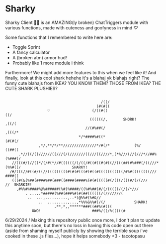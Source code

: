 # Sharky
Sharky Client 🌊🦈 is an AMAZING(ly broken) ChatTriggers module with various functions, made with cuteness and goofyness in mind ♡

Some functions that I remembered to write here are:
- Toggle Sprint
- A fancy calculator
- A (broken atm) armor hud!
- Probably like 1 more module i think

Furthermore! We might add more features to this when we feel like it! And finally, look at this cool shark hehehe it's a blahaj yk blahajs right? The funny cute blahajs from IKEA? YOU KNOW THEM? THOSE FROM IKEA? THE CUTE SHARK PLUSHIES?

```
                                              
                                           /((/                                 
                                         (#(#((                                  
                   ♡                   (/((#((                              ((/ 
                                      ((((((/,       SHORK!               ,((/(  
                                    //(#%##(/                          ,(((/*   
                                 */*####%#((*                         (#(#(/    
               ,*/,**/*/**///////////////*/#(/*           (%/       ((##((      
      .*//((/((//////((///(/(///////((///((////*,(*%///(//(///*//##%(%###(/     
   //(((#/(//((*/(/#(*//#((((((/(/((/#((#((#(#((//(((##(#%###(/((///*(%%#((/                       SHARKY!
  /#/(((//#((#/((//(((((((((#(#(#(((#(#((#(((((((((((/#%#((((((((///    ####((  
   (((#(&(%##(####%##(###((####(####%(#(#(((((#(/(((/(((#/(/(///            //  SHARKIE!
     ,#%%#%####%@%######(%#(%####/((%#%##(#/(/(((((/(/(/*///                    
         . .....*#####(%##(###%#(#(##((((((/(///////(                           
          ..  ...,..........,..*(@%%#(%#&//                                     
               ..  .........,...,*%%%&%%#(/(/             SHARK!                    
                      .**,*,,******###((##%(#(((                                
            OWO!                       ###%/((/%(((((#                         
```

6/29/2024 / Making this repository public once more, I don't plan to update this anytime soon, but there's no loss in having this code open out there (aside from shaming myself publicly by showing the terrible soup i've cooked in these .js files...), hope it helps somebody <3 - tacotopasu
